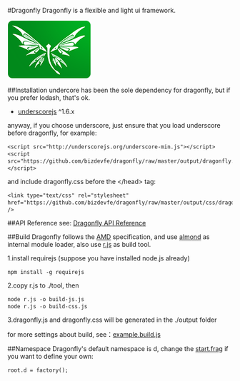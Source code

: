 #Dragonfly
Dragonfly is a flexible and light ui framework.

<img src="demo/img/logo.png" />

##Installation
undercore has been the sole dependency for dragonfly, but if you prefer lodash, that's ok.

* [underscorejs](http://underscorejs.org/) ^1.6.x

anyway, if you choose underscore, just ensure that you load underscore before dragonfly, for example:

    <script src="http://underscorejs.org/underscore-min.js"></script>
    <script src="https://github.com/bizdevfe/dragonfly/raw/master/output/dragonfly.js"></script>

and include dragonfly.css before the &lt;/head&gt; tag:

    <link type="text/css" rel="stylesheet" href="https://github.com/bizdevfe/dragonfly/raw/master/output/css/dragonfly.css" />

##API Reference
see: [Dragonfly API Reference](http://bizdevfe.github.io/api/dragonfly)

##Build
Dragonfly follows the [AMD](https://github.com/amdjs/amdjs-api/blob/master/AMD.md) specification, and use [almond](https://github.com/jrburke/almond) as internal module loader, also use [r.js](https://github.com/jrburke/r.js) as build tool.

1.install requirejs (suppose you have installed node.js already)

    npm install -g requirejs

2.copy r.js to ./tool, then

    node r.js -o build-js.js
    node r.js -o build-css.js

3.dragonfly.js and dragonfly.css will be generated in the ./output folder

for more settings about build, see：[example.build.js](https://github.com/jrburke/r.js/blob/master/build/example.build.js)

##Namespace
Dragonfly's default namespace is d, change the [start.frag](https://github.com/bizdevfe/dragonfly/blob/master/src/loader/start.frag) if you want to define your own:

    root.d = factory();

